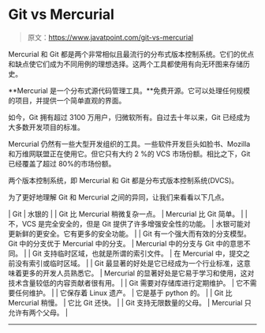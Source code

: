 # Git vs Mercurial

> 原文：<https://www.javatpoint.com/git-vs-mercurial>

Mercurial 和 Git 都是两个非常相似且最流行的分布式版本控制系统。它们的优点和缺点使它们成为不同用例的理想选择。这两个工具都使用有向无环图来存储历史。

**Mercurial 是一个分布式源代码管理工具。**免费开源。它可以处理任何规模的项目，并提供一个简单直观的界面。

如今，Git 拥有超过 3100 万用户，归微软所有。自过去十年以来，Git 已经成为大多数开发项目的标准。

Mercurial 仍然有一些大型开发组织的工具。一些软件开发巨头如脸书、Mozilla 和万维网联盟正在使用它。但它只有大约 2 %的 VCS 市场份额。相比之下，Git 已经覆盖了超过 80%的市场份额。

两个版本控制系统，即 Mercurial 和 Git 都是分布式版本控制系统(DVCS)。

为了更好地理解 Git 和 Mercurial 之间的异同，让我们来看看以下几点。

| Git | 水银的 |
| Git 比 Mercurial 稍微复杂一点。 | Mercurial 比 Git 简单。 |
| 不，VCS 是完全安全的，但是 Git 提供了许多增强安全性的功能。 | 水银可能对更新鲜的更安全。它有更多的安全功能。 |
| Git 有一个强大而有效的分支模型。Git 中的分支优于 Mercurial 中的分支。 | Mercurial 中的分支与 Git 中的意思不同。 |
| Git 支持临时区域，也就是所谓的索引文件。 | 在 Mercurial 中，提交之前没有索引或临时区域。 |
| Git 最显著的好处是它已经成为一个行业标准，这意味着更多的开发人员熟悉它。 | Mercurial 的显著好处是它易于学习和使用，这对技术含量较低的内容贡献者很有用。 |
| Git 需要对存储库进行定期维护。 | 它不需要任何维护。 |
| 它保存着 Linux 遗产。 | 它是基于 python 的。 |
| Git 比 Mercurial 稍慢。 | 它比 Git 还快。 |
| Git 支持无限数量的父母。 | Mercurial 只允许有两个父母。 |

* * *
